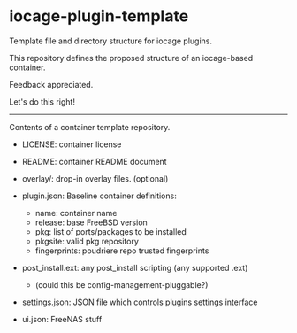 # iocage-plugin-template
Template file and directory structure for iocage plugins.

This repository defines the proposed structure of an iocage-based container.

Feedback appreciated.

Let's do this right!

-----

Contents of a container template repository.

- LICENSE: container license

- README: container README document

- overlay/: drop-in overlay files. (optional)

- plugin.json: Baseline container definitions:
  - name: container name
  - release: base FreeBSD version
  - pkg: list of ports/packages to be installed
  - pkgsite: valid pkg repository
  - fingerprints: poudriere repo trusted fingerprints

- post_install.ext: any post_install scripting (any supported .ext)
  - (could this be config-management-pluggable?)

- settings.json: JSON file which controls plugins settings interface

- ui.json: FreeNAS stuff
